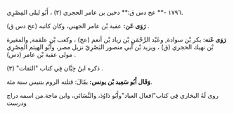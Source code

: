 ١٧٩٦ -** عخ دس ق:** دخين بن عامر الحجري (٢) ، أَبُو ليلى المِصْرِي.

**رَوَى عَن:** عقبة بْن عامر الجهني، وكان كاتبه (عخ دس ق) .

**رَوَى عَنه:** بكر بْن سوادة, وعَبْد الرَّحْمَنِ بْن زياد بْن أنعم (عخ) ، وكعب بْن علقمة, والمغيرة بْن نهيك الحجري (ق) ، ويزيد بْن أَبي منصور البَصْرِيّ نزيل مصر، وأَبُو الهيثم المِصْرِي مولى عقبة بْن عامر (دس) .

ذكره ابنُ حِبَّان فِي كتاب "الثقات" (٣) .

**وَقَال أَبُو سَعِيد بْن يونس:** يقَالَ: قتلته الروم بتنيس سنة مئة.

روى لَهُ البخاري فِي كتاب"افعال العباد"وأَبُو دَاوُدَ، والنَّسَائي، وابن ماجة.من اسمه دراج ودرست